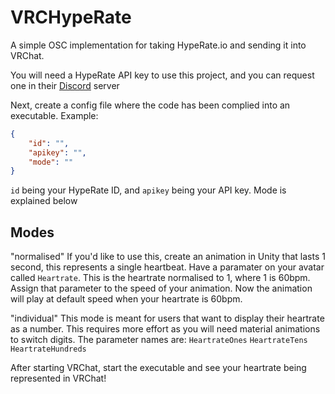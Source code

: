 # VRCHypeRate

A simple OSC implementation for taking HypeRate.io and sending it into VRChat.

You will need a HypeRate API key to use this project, and you can request one in their [Discord](https://discord.gg/eTwfgU29cU) server 

Next, create a config file where the code has been complied into an executable. Example:
```json
{
	"id": "",
	"apikey": "",
	"mode": ""
}
```
`id` being your HypeRate ID, and `apikey` being your API key. Mode is explained below

## Modes
"normalised"
If you'd like to use this, create an animation in Unity that lasts 1 second, this represents a single heartbeat.
Have a paramater on your avatar called `Heartrate`. This is the heartrate normalised to 1, where 1 is 60bpm.
Assign that parameter to the speed of your animation. Now the animation will play at default speed when your heartrate is 60bpm.

"individual"
This mode is meant for users that want to display their heartrate as a number. This requires more effort as you will need material animations to switch digits. The parameter names are:
`HeartrateOnes`
`HeartrateTens`
`HeartrateHundreds`

After starting VRChat, start the executable and see your heartrate being represented in VRChat!
